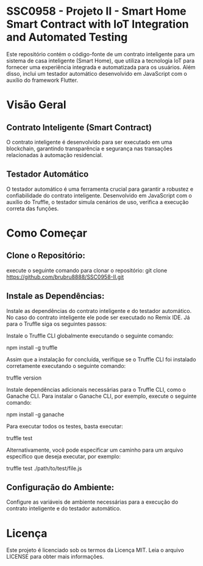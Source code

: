 # SSC0958 - Projeto II - Smart Home Smart Contract with IoT Integration and Automated Testing  

Este repositório contém o código-fonte de um contrato inteligente para um sistema de casa inteligente (Smart Home), que utiliza a tecnologia IoT para fornecer uma experiência integrada e automatizada para os usuários. Além disso, inclui um testador automático desenvolvido em JavaScript com o auxílio do framework Flutter.  

# Visão Geral  
## Contrato Inteligente (Smart Contract)  

O contrato inteligente é desenvolvido para ser executado em uma blockchain, garantindo transparência e segurança nas transações relacionadas à automação residencial.  
 

## Testador Automático  

O testador automático é uma ferramenta crucial para garantir a robustez e confiabilidade do contrato inteligente. Desenvolvido em JavaScript com o auxílio do Truffle, o testador simula cenários de uso, verifica a execução correta das funções.  

# Como Começar  

## Clone o Repositório:  

execute o seguinte comando para clonar o repositório: git clone https://github.com/brubru8888/SSC0958-II.git  

## Instale as Dependências:  

Instale as dependências do contrato inteligente e do testador automático. No caso do contrato inteligente ele pode ser executado no Remix IDE. Já para o Truffle siga os seguintes passos:

Instale o Truffle CLI globalmente executando o seguinte comando:  

npm install -g truffle  

Assim que a instalação for concluída, verifique se o Truffle CLI foi instalado corretamente executando o seguinte comando:  

truffle version  

Instale dependências adicionais necessárias para o Truffle CLI, como o Ganache CLI. Para instalar o Ganache CLI, por exemplo, execute o seguinte comando:

npm install -g ganache  

Para executar todos os testes, basta executar:

truffle test  
 
Alternativamente, você pode especificar um caminho para um arquivo específico que deseja executar, por exemplo:  

truffle test ./path/to/test/file.js  


## Configuração do Ambiente:  

Configure as variáveis de ambiente necessárias para a execução do contrato inteligente e do testador automático.  

# Licença  

Este projeto é licenciado sob os termos da Licença MIT. Leia o arquivo LICENSE para obter mais informações.  

